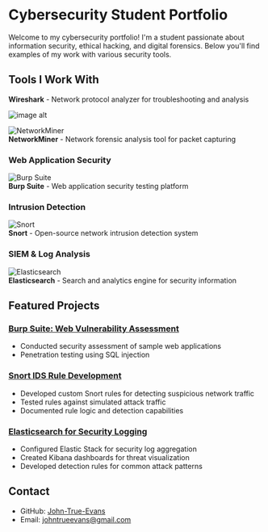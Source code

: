 # Cybersecurity Student Portfolio



Welcome to my cybersecurity portfolio! I'm a student passionate about information security, ethical hacking, and digital forensics. Below you'll find examples of my work with various security tools.

## Tools I Work With

**Wireshark** - Network protocol analyzer for troubleshooting and analysis 

![image alt](https://github.com/user-attachments/assets/4ffb38b3-5677-4dfa-bbda-0a1ab1ca6504)
 


![NetworkMiner](images/networkminer.png)  
**NetworkMiner** - Network forensic analysis tool for packet capturing

### Web Application Security
![Burp Suite](images/burpsuite.png)  
**Burp Suite** - Web application security testing platform

### Intrusion Detection
![Snort](images/snort.png)  
**Snort** - Open-source network intrusion detection system

### SIEM & Log Analysis
![Elasticsearch](images/elasticsearch.png)  
**Elasticsearch** - Search and analytics engine for security information

## Featured Projects

### [Burp Suite: Web Vulnerability Assessment](projects/burpsuite/)
- Conducted security assessment of sample web applications
- Penetration testing using SQL injection

### [Snort IDS Rule Development](projects/snort/)
- Developed custom Snort rules for detecting suspicious network traffic
- Tested rules against simulated attack traffic
- Documented rule logic and detection capabilities

### [Elasticsearch for Security Logging](projects/elasticsearch/)
- Configured Elastic Stack for security log aggregation
- Created Kibana dashboards for threat visualization
- Developed detection rules for common attack patterns

## Contact
- GitHub: [John-True-Evans](https://github.com/John-True-Evans)
- Email: johntrueevans@gmail.com
